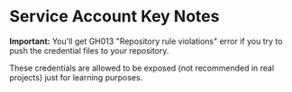 # Service Account Key Notes

**Important:** You'll get GH013 "Repository rule violations" error if you try to push the credential files to your repository.

These credentials are allowed to be exposed (not recommended in real projects) just for learning purposes.

